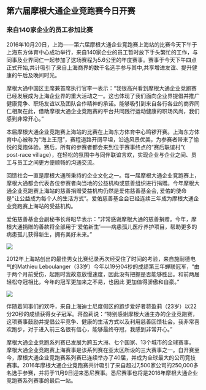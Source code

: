 ## 第六届摩根大通企业竞跑赛今日开赛 

### 来自140家企业的员工参加比赛

2016年10月20日，上海——第六届摩根大通企业竞跑赛上海站的比赛今天下午于上海东方体育中心成功举行，来自140家企业的员工暂时放下手头繁忙的工作，与同事及业界同仁一起参加了这场赛程为5.6公里的年度赛事。赛事于今天下午四点正式开始,共计吸引了来自上海商界的数千名选手参与其中,共享增进友谊、提升健康的午后及晚间时光。

摩根大通中国区主席兼首席执行官李一表示：“我很高兴看到摩根大通企业竞跑赛已经发展成为上海企业界的重大活动之一。这也体现了我们面向企业界提倡并推广健康竞争、职场友谊以及团队合作精神的承诺。能够吸引到来自各行各业的商界同仁相聚在此，借助摩根大通企业竞跑赛的平台共同践行运动健康的职场风尚，我们感到非常开心。”

本届摩根大通企业竞跑赛上海站的比赛在上海东方体育中心鸣锣开赛。上海东方体育中心被称为“海上王冠”，赛程道路开阔平坦，沿途风景优美，为参赛者带来了愉悦的竞跑体验。赛后，所有的参赛者都会来到位于赛事终点的“赛后联谊村”( post-race village），在轻松的氛围中与同伴联谊言欢，实现企业与企业之间、员工与员工之间更方便顺畅的沟通交流。

回馈社会一直是摩根大通所秉持的企业文化之一。每一届摩根大通企业竞跑赛上，摩根大通都会代表各位参赛者向当地的公益机构或慈善组织进行捐赠。今年摩根大通企业竞跑赛上海站的慈善捐赠受益机构仍然是爱佑慈善基金会, 爱佑的使命是“让公益成为每个人的生活方式”。爱佑慈善基金会已经连续三年成为摩根大通企业竞跑赛上海站的受益机构。

爱佑慈善基金会副秘书长蒋昭华表示：“非常感谢摩根大通的慈善捐赠。今年，摩根大通捐赠的善款将全部用于‘爱佑新生’——病患孤儿医疗养护项目，帮助更多的病患孤儿获得新生，拥有美好未来。”

![](images/2016/pic2_menChampion.jpg)

2012年上海站创出的最佳男女比赛纪录再次经受住了时间的考验，来自施耐德电气的Mathieu Leboulanger（33岁）今年以19分04秒的成绩第三年蝉联冠军，“由于两个月前受伤，起跑时我故意放慢速度，因此没有把握是否能够胜出。和前两届轻松夺冠相比，今年的冠军更加来之不易，也因此
更加值得骄傲和自豪。”

![](images/2016/pic3_womenChampion.jpg)

伴随着同事们的欢呼，来自上海迪士尼度假区的跑步爱好者蒋盈莉（23岁）以22分20秒的成绩获得女子冠军。蒋盈莉说：“特别感谢摩根大通主办的企业竞跑赛，这项赛事鼓励并提倡公平竞争、健康的生活方式以及利用慈善回馈社会。我非常喜欢跑步，对于进入前三名很有信心，能够最终夺冠，我感到非常开心。” 

摩根大通企业竞跑系列赛已发展为跨五大洲、七个国家、13个城市的全球赛事。摩根大通企业竞跑赛上海赛事是该系列赛在亚太区所设的三大赛事之一。自开赛至今，摩根大通企业竞跑赛系列赛已连续举办了40届，并成为全球最大的公司竞技赛事。2016年摩根大通企业竞跑赛共计吸引了来自超过7,500家公司的250,000多名选手参赛，并将于11月9日迎来悉尼赛事。悉尼赛事也将是2016年摩根大通企业竞跑赛系列赛事的最后一站。
